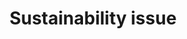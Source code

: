 ---
title: 'Sustainability issue'
field: 'is.focus.sustainIssue'
slug: 'global-sustainability-issue'
description: 'Specific sustainability issue(s) covered in the resource'
comment: 'Select from control list'
required: False
vocabulary: 'vocabulary.txt'
module: 'Scope'
cluster: 'Global'
policy: 'Controlled value. Multi select from control list.'
layout: 'home'
---